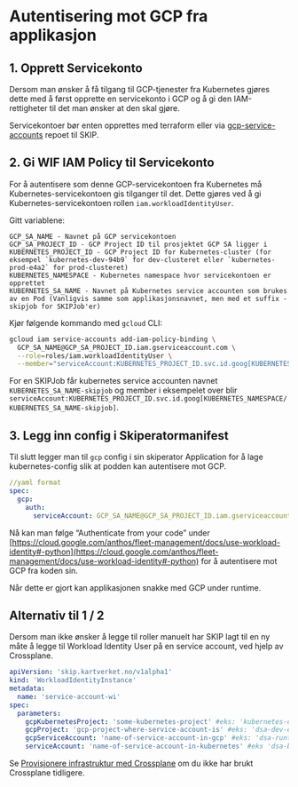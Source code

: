 # Autentisering mot GCP fra applikasjon

## 1. Opprett Servicekonto

Dersom man ønsker å få tilgang til GCP-tjenester fra Kubernetes gjøres dette med å først opprette en servicekonto i GCP og å gi den IAM-rettigheter til det man ønsker at den skal gjøre.

Servicekontoer bør enten opprettes med terraform eller via [gcp-service-accounts](https://github.com/kartverket/gcp-service-accounts) repoet til SKIP.

## 2. Gi WIF IAM Policy til Servicekonto

For å autentisere som denne GCP-servicekontoen fra Kubernetes må Kubernetes-servicekontoen gis tilganger til det. Dette gjøres ved å gi Kubernetes-servicekontoen rollen `iam.workloadIdentityUser`.

Gitt variablene:

```
GCP_SA_NAME - Navnet på GCP servicekontoen
GCP_SA_PROJECT_ID - GCP Project ID til prosjektet GCP SA ligger i
KUBERNETES_PROJECT_ID - GCP Project ID for Kubernetes-cluster (for eksempel `kubernetes-dev-94b9` for dev-clusteret eller `kubernetes-prod-e4a2` for prod-clusteret)
KUBERNETES_NAMESPACE - Kubernetes namespace hvor servicekontoen er opprettet
KUBERNETES_SA_NAME - Navnet på Kubernetes service accounten som brukes av en Pod (Vanligvis samme som applikasjonsnavnet, men med et suffix -skipjob for SKIPJob'er)
```

Kjør følgende kommando med `gcloud` CLI:

```bash
gcloud iam service-accounts add-iam-policy-binding \
  GCP_SA_NAME@GCP_SA_PROJECT_ID.iam.gserviceaccount.com \
  --role=roles/iam.workloadIdentityUser \
  --member="serviceAccount:KUBERNETES_PROJECT_ID.svc.id.goog[KUBERNETES_NAMESPACE/KUBERNETES_SA_NAME]"
```

For en SKIPJob får kubernetes service accounten navnet `KUBERNETES_SA_NAME-skipjob` og member i eksempelet over blir `serviceAccount:KUBERNETES_PROJECT_ID.svc.id.goog[KUBERNETES_NAMESPACE/KUBERNETES_SA_NAME-skipjob]`.

## 3. Legg inn config i Skiperatormanifest

Til slutt legger man til `gcp` config i sin skiperator Application for å lage kubernetes-config slik at podden kan autentisere mot GCP.

```yaml
//yaml format
spec:
  gcp:
    auth:
      serviceAccount: GCP_SA_NAME@GCP_SA_PROJECT_ID.iam.gserviceaccount.com
```

Nå kan man følge “Authenticate from your code” under [https://cloud.google.com/anthos/fleet-management/docs/use-workload-identity#-python](https://cloud.google.com/anthos/fleet-management/docs/use-workload-identity#-python) for å autentisere mot GCP fra koden sin.

Når dette er gjort kan applikasjonen snakke med GCP under runtime.

## Alternativ til 1 / 2

Dersom man ikke ønsker å legge til roller manuelt har SKIP lagt til en ny måte å legge til Workload Identity User på en service account, ved hjelp av Crossplane.

```yaml
apiVersion: 'skip.kartverket.no/v1alpha1'
kind: 'WorkloadIdentityInstance'
metadata:
  name: 'service-account-wi'
spec:
  parameters:
    gcpKubernetesProject: 'some-kubernetes-project' #eks: 'kubernetes-dev-94b9'
    gcpProject: 'gcp-project-where-service-account-is' #eks: 'dsa-dev-e32c'
    gcpServiceAccount: 'name-of-service-account-in-gcp' #eks: 'dsa-runtime@dsa-dev-e32c.iam.gserviceaccount.com'
    serviceAccount: 'name-of-service-account-in-kubernetes' #eks 'dsa-backend', typically same name as your Application
```

Se [Provisjonere infrastruktur med Crossplane](../../../03-applikasjon-utrulling/09-argo-cd/05-provisjonere-infrastruktur-med-crossplane.md) om du ikke har brukt Crossplane tidligere.
